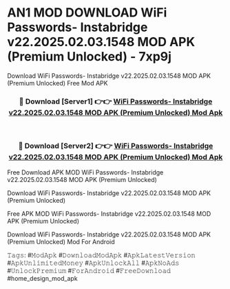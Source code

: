 # AN1 MOD DOWNLOAD WiFi Passwords- Instabridge v22.2025.02.03.1548 MOD APK (Premium Unlocked) - 7xp9j
Download WiFi Passwords- Instabridge v22.2025.02.03.1548 MOD APK (Premium Unlocked) Free Mod APK

<div align="center">
<h3>🔴 Download [Server1] 👉👉 <a href="https://apk-comot.site?title=WiFi_Passwords-_Instabridge_v22.2025.02.03.1548_MOD_APK_(Premium_Unlocked)">WiFi Passwords- Instabridge v22.2025.02.03.1548 MOD APK (Premium Unlocked) Mod Apk</a></h3><br>

<h3>🔴 Download [Server2] 👉👉 <a href="https://apk-comot.site?title=WiFi_Passwords-_Instabridge_v22.2025.02.03.1548_MOD_APK_(Premium_Unlocked)">WiFi Passwords- Instabridge v22.2025.02.03.1548 MOD APK (Premium Unlocked) Mod Apk</a></h3>
</div>


Free Download APK MOD WiFi Passwords- Instabridge v22.2025.02.03.1548 MOD APK (Premium Unlocked)

Download WiFi Passwords- Instabridge v22.2025.02.03.1548 MOD APK (Premium Unlocked) 

Free APK MOD WiFi Passwords- Instabridge v22.2025.02.03.1548 MOD APK (Premium Unlocked) 

Download WiFi Passwords- Instabridge v22.2025.02.03.1548 MOD APK (Premium Unlocked) Mod For Android

𝚃𝚊𝚐𝚜: #𝙼𝚘𝚍𝙰𝚙𝚔 #𝙳𝚘𝚠𝚗𝚕𝚘𝚊𝚍𝙼𝚘𝚍𝙰𝚙𝚔 #𝙰𝚙𝚔𝙻𝚊𝚝𝚎𝚜𝚝𝚅𝚎𝚛𝚜𝚒𝚘𝚗 #𝙰𝚙𝚔𝚄𝚗𝚕𝚒𝚖𝚒𝚝𝚎𝚍𝙼𝚘𝚗𝚎𝚢 #𝙰𝚙𝚔𝚄𝚗𝚕𝚘𝚌𝚔𝙰𝚕𝚕 #𝙰𝚙𝚔𝙽𝚘𝙰𝚍𝚜 #𝚄𝚗𝚕𝚘𝚌𝚔𝙿𝚛𝚎𝚖𝚒𝚞𝚖 #𝙵𝚘𝚛𝙰𝚗𝚍𝚛𝚘𝚒𝚍 #𝙵𝚛𝚎𝚎𝙳𝚘𝚠𝚗𝚕𝚘𝚊𝚍 #home_design_mod_apk